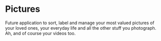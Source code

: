 # Pictures
Future application to sort, label and manage your most valued pictures of your loved ones, your everyday life and all the other stuff you photograph.
Ah, and of course your videos too.
